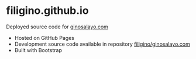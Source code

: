 # filigino.github.io

Deployed source code for [ginosalayo.com](https://ginosalayo.com)

* Hosted on GitHub Pages
* Development source code available in repository [filigino/ginosalayo.com](https://github.com/filigino/ginosalayo.com)
* Built with Bootstrap